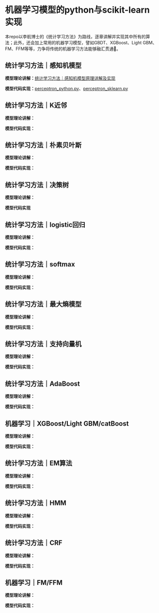 # 机器学习模型的python与scikit-learn实现

本repo以李航博士的《统计学习方法》为路线，逐章讲解并实现其中所有的算法；此外，还会加上常用的机器学习模型，譬如GBDT、XGBoost、Light GBM、FM、FFM等等，力争将传统的机器学习方法能够融汇贯通🎉。

## 统计学习方法｜感知机模型

**模型理论讲解：**[统计学习方法｜感知机模型原理详解及实现](https://codewithzichao.github.io/2020/02/16/统计学习方法｜感知机模型原理详解与实现/#more)

**模型代码实现：**[perceptron_python.py](https://github.com/codewithzichao/Machine_Learning_Code/blob/master/perceptron/perceptron_python.py)、[perceptron_sklearn.py](https://github.com/codewithzichao/Machine_Learning_Code/blob/master/perceptron/perceptron_sklearn.py)

## 统计学习方法｜K近邻

**模型理论讲解：**

**模型代码实现：**

## 统计学习方法｜朴素贝叶斯

**模型理论讲解：**

**模型代码实现：**

## 统计学习方法｜决策树

**模型理论讲解：**

**模型代码实现**

## 统计学习方法｜logistic回归

**模型理论讲解：**

**模型代码实现：**

## 统计学习方法｜softmax

**模型理论讲解：**

**模型代码实现：**

## 统计学习方法｜最大熵模型

**模型理论讲解：**

**模型代码实现：**

## 统计学习方法｜支持向量机

**模型理论讲解：**

**模型代码实现：**

## 统计学习方法｜AdaBoost

**模型理论讲解：**

**模型代码实现：**

## 机器学习｜XGBoost/Light GBM/catBoost

**模型理论讲解：**

**模型代码实现：**

## 统计学习方法｜EM算法

**模型理论讲解：**

**模型代码实现：**

## 统计学习方法｜HMM

**模型理论讲解：**

**模型代码实现：**

## 统计学习方法｜CRF

**模型理论讲解：**

**模型代码实现：**

## 机器学习｜FM/FFM

**模型理论讲解：**

**模型代码实现：**